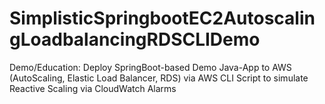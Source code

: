 # SimplisticSpringbootEC2AutoscalingLoadbalancingRDSCLIDemo
Demo/Education: Deploy SpringBoot-based Demo Java-App to AWS (AutoScaling, Elastic Load Balancer, RDS) via AWS CLI Script to simulate Reactive Scaling via CloudWatch Alarms
